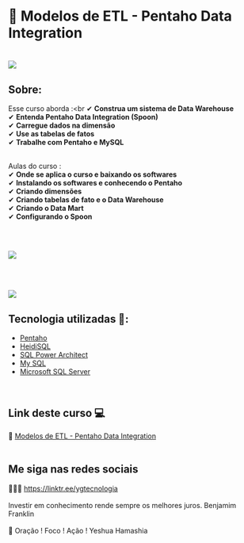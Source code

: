# 🎲   Modelos de ETL - Pentaho Data Integration

<h1>
   <img src="https://i.ibb.co/6WR7tjR/Modelos-de-ETL-Pentaho-Data-Integration.png" border="0">
</h1>

## Sobre: 

Esse curso aborda :<br
✔  **Construa um sistema de Data Warehouse**<br>
✔  **Entenda Pentaho Data Integration (Spoon)**<br>
✔  **Carregue dados na dimensão**<br>
✔  **Use as tabelas de fatos**<br>
✔  **Trabalhe com Pentaho e MySQL**<br><br>

Aulas do curso :<br>
✔  **Onde se aplica o curso e baixando os softwares**<br>
✔  **Instalando os softwares e conhecendo o Pentaho**<br>
✔  **Criando dimensões**<br>
✔  **Criando tabelas de fato e o Data Warehouse**<br>
✔  **Criando o Data Mart**<br>
✔  **Configurando o Spoon**<br>

<br>
<h2>
   <img src="https://i.ibb.co/Dgt5wnm/Softwares-auxiliares.png" border="0">
</h2>
<br>
<h2>
   <img src="https://i.ibb.co/pbfwfP6/Softwares-Pentaho.png" border="0">
</h2>

## Tecnologia utilizadas 🚀:

* <a href="https://pt.wikipedia.org/wiki/Pentaho">Pentaho</a>  
* <a href="https://pt.wikipedia.org/wiki/HeidiSQL">HeidiSQL</a> 
* <a href="http://www.bestofbi.com/page/news-architect-018">SQL Power Architect</a> 
* <a href="https://pt.wikipedia.org/wiki/MySQL">My SQL</a> 
* <a href="https://pt.wikipedia.org/wiki/Microsoft_SQL_Server">Microsoft SQL Server</a>
<br>

## Link deste curso  💻

 🎯 <a href="https://cursos.alura.com.br/course/pentaho-data-integration-modelos-etl
" target="_blank" >Modelos de ETL - Pentaho Data Integration</a>
<br>
<br>

## Me siga nas redes sociais

👨‍💼🔮  https://linktr.ee/ygtecnologia 
<br>
<br> 
Investir em conhecimento rende sempre os melhores juros. Benjamim Franklin
<br>
<br> 
🙏 Oração ! Foco ! Ação ! Yeshua Hamashia
